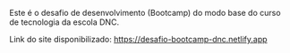 Este é o desafio de desenvolvimento (Bootcamp) do modo base do curso de tecnologia da escola DNC.

Link do site disponibilizado: https://desafio-bootcamp-dnc.netlify.app
